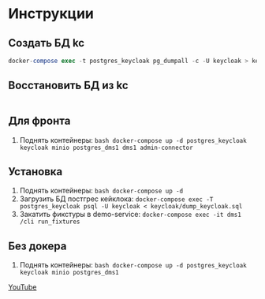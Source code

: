 # Инструкции

## Создать БД kc

```sql
docker-compose exec -t postgres_keycloak pg_dumpall -c -U keycloak > keycloak/dump_keycloak.sql
```

## Восстановить БД из kc

```sql

```

## Для фронта

1. Поднять контейнеры: ```bash docker-compose up -d postgres_keycloak keycloak minio postgres_dms1 dms1 admin-connector```

## Установка

1. Поднять контейнеры: ```bash docker-compose up -d```
2. Загрузить БД постгрес кейклока: ```docker-compose exec -T postgres_keycloak psql -U keycloak < keycloak/dump_keycloak.sql```
3. Закатить фикстуры в demo-service: ```docker-compose exec -it dms1 /cli run_fixtures```

## Без докера

1. Поднять контейнеры: ```bash docker-compose up -d postgres_keycloak keycloak minio postgres_dms1```

[YouTube](https://youtu.be/RgZyX-e6W9E?si=_yjaIVVnI-aRRCl9)
